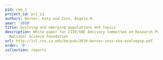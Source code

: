```yaml
---
pid: rep_1
project_id: prj_11
authors: Börner, Katy and Zoss, Angela M.
year: '2010'
title: Evolving and emerging populations and topics
description: White paper for CISE/SBE Advisory Committee on Research Portfolio Analysis,
  National Science Foundation
url: http://ivl.cns.iu.edu/km/pub/2010-borner-zoss-sbe-evolvepop.pdf
order: '0'
collection: reports
---
```


